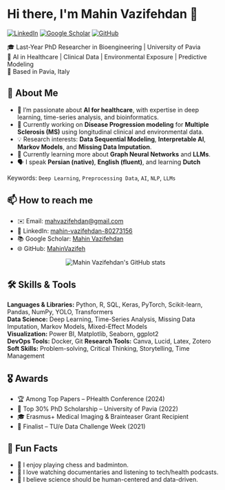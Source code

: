 # Hi there, I'm Mahin Vazifehdan 👋

[![LinkedIn](https://img.shields.io/badge/-LinkedIn-blue?logo=linkedin)](https://www.linkedin.com/in/mahin-vazifehdan-80273156/)
[![Google Scholar](https://img.shields.io/badge/-Google%20Scholar-black?logo=google-scholar&logoColor=white)](https://scholar.google.com/citations?user=RT58ucwAAAAJ&hl=en)
[![GitHub](https://img.shields.io/badge/-GitHub-181717?logo=github)](https://github.com/MahinVazifeh)

🎓 Last-Year PhD Researcher in Bioengineering | University of Pavia  
🔬 AI in Healthcare | Clinical Data | Environmental Exposure | Predictive Modeling  
📍 Based in Pavia, Italy

## 🧠 About Me

- 🔭 I’m passionate about **AI for healthcare**, with expertise in deep learning, time-series analysis, and bioinformatics.
- 🧪 Currently working on **Disease Progression modeling** for **Multiple Sclerosis (MS)** using longitudinal clinical and environmental data.
- 💡 Research interests: **Data Sequential Modeling**, **Interpretable AI**, **Markov Models**, and **Missing Data Imputation**.
- 🌱 Currently learning more about **Graph Neural Networks** and **LLMs**.
- 🗣️ I speak **Persian (native)**, **English (fluent)**, and learning **Dutch**

Keywords: `Deep Learning`, `Preprocessing Data`, `AI`, `NLP`, `LLMs`

## 📫 How to reach me

- ✉️ Email: mahvazifehdan@gmail.com  
- 💼 LinkedIn: [mahin-vazifehdan-80273156](https://www.linkedin.com/in/mahin-vazifehdan-80273156/)  
- 📚 Google Scholar: [Mahin Vazifehdan](https://scholar.google.com/citations?user=RT58ucwAAAAJ&hl=en)  
- 🌐 GitHub: [MahinVazifeh](https://github.com/MahinVazifeh)

<p align="center">
  <img src="https://github-readme-stats.vercel.app/api/top-langs/?username=MahinVazifeh&hide=jupyter%20notebook&theme=monokai&langs_count=10&layout=compact" alt="Mahin Vazifehdan's GitHub stats" /><br />
</p>

## 🛠️ Skills & Tools

**Languages & Libraries:** Python, R, SQL, Keras, PyTorch, Scikit-learn, Pandas, NumPy, YOLO, Transformers   
**Data Science:** Deep Learning, Time-Series Analysis, Missing Data Imputation, Markov Models, Mixed-Effect Models  
**Visualization:** Power BI, Matplotlib, Seaborn, ggplot2  
**DevOps Tools:** Docker, Git
**Research Tools:** Canva, Lucid, Latex, Zotero
**Soft Skills:** Problem-solving, Critical Thinking, Storytelling, Time Management  

## 🎖️ Awards

- 🏆 Among Top Papers – PHealth Conference (2024)  
- 🥇 Top 30% PhD Scholarship – University of Pavia (2022)  
- 🎓 Erasmus+ Medical Imaging & Brainteaser Grant Recipient  
- 🚀 Finalist – TU/e Data Challenge Week (2021)

## 🎯 Fun Facts

- 🧩 I enjoy playing chess and badminton.  
- 🎥 I love watching documentaries and listening to tech/health podcasts.  
- 🧘 I believe science should be human-centered and data-driven.
